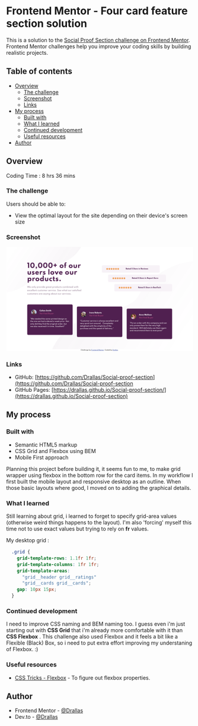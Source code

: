 # Frontend Mentor - Four card feature section solution

This is a solution to the [Social Proof Section challenge on Frontend Mentor](https://www.frontendmentor.io/challenges/four-card-feature-section-weK1eFYK). Frontend Mentor challenges help you improve your coding skills by building realistic projects. 

## Table of contents

- [Overview](#overview)
  - [The challenge](#the-challenge)
  - [Screenshot](#screenshot)
  - [Links](#links)
- [My process](#my-process)
  - [Built with](#built-with)
  - [What I learned](#what-i-learned)
  - [Continued development](#continued-development)
  - [Useful resources](#useful-resources)
- [Author](#author)


## Overview

Coding Time : 8 hrs 36 mins

### The challenge

Users should be able to:

- View the optimal layout for the site depending on their device's screen size

### Screenshot

![](images/screenshot.png)

### Links

- GitHub: [https://github.com/Drallas/Social-proof-section](https://github.com/Drallas/Social-proof-section
- GitHub Pages: [https://drallas.github.io/Social-proof-section/](https://drallas.github.io/Social-proof-section)

## My process

### Built with

- Semantic HTML5 markup
- CSS Grid and Flexbox using BEM
- Mobile First approach 

Planning this project before building it, it seems fun to me, to make grid wrapper using flexbox in the bottom row for the card items. In my workflow I first built the mobile layout and responsive desktop as an outline. When those basic layouts where good, I moved on to adding the graphical details. 

### What I learned

Still learning about grid, i learned to forget to specify grid-area values (otherwise weird things happens to the layout). I'm also 'forcing' myself this time not to use exact values but trying to rely on **fr** values.  

My desktop grid :

```css
  .grid {
    grid-template-rows: 1.1fr 1fr;
    grid-template-columns: 1fr 1fr;
    grid-template-areas:
      "grid__header grid__ratings"
      "grid__cards grid__cards";
    gap: 10px 15px;
  }

```
### Continued development

I need to improve CSS naming and BEM naming too. I guess even i'm just starting out with **CSS Grid** that i'm already more comfortable with it than **CSS Flexbox** . This challenge also used Flexbox and it feels a bit like a Flexible (Black) Box, so i need to put extra effort improving my understaning of Flexbox. :) 

### Useful resources

- [CSS Tricks - Flexbox](https://css-tricks.com/snippets/css/a-guide-to-flexbox/) - To figure out flexbox properties. 

## Author

- Frontend Mentor - [@Drallas](https://www.frontendmentor.io/profile/Drallas)
- Dev.to - [@Drallas](https://dev.to/drallas)

